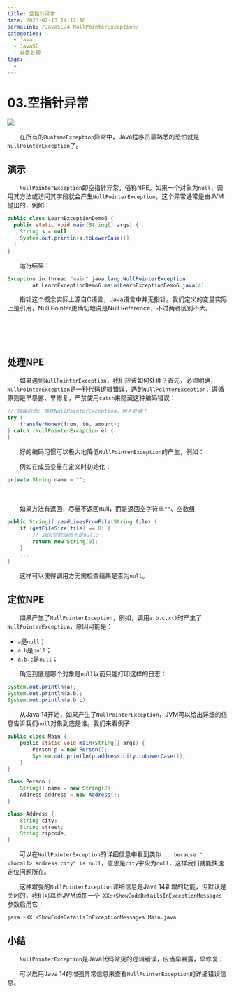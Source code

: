 ```yaml
---
title: 空指针异常
date: 2023-02-13 14:17:16
permalink: /JavaSE/4-NullPointerException/
categories:
  - Java
  - JavaSE
  - 异常处理
tags:
  - 
---
```



# 03.空指针异常

![](https://image.peterjxl.com/blog/165.png)


　　在所有的`RuntimeException`​异常中，Java程序员最熟悉的恐怕就是`NullPointerException`​了。

<!-- more -->

## 演示

　　​`NullPointerException`​即空指针异常，俗称NPE。如果一个对象为`null`​，调用其方法或访问其字段就会产生`NullPointerException`​，这个异常通常是由JVM抛出的，例如：

```java
public class LearnExceptionDemo6 {
  public static void main(String[] args) {
    String s = null;
    System.out.println(s.toLowerCase());
  }
}
```

　　运行结果：

```java
Exception in thread "main" java.lang.NullPointerException
        at LearnExceptionDemo6.main(LearnExceptionDemo6.java:4)
```

　　指针这个概念实际上源自C语言，Java语言中并无指针。我们定义的变量实际上是引用，Null Pointer更确切地说是Null Reference，不过两者区别不大。

　　‍

　　‍

## 处理NPE

　　如果遇到`NullPointerException`​，我们应该如何处理？首先，必须明确，`NullPointerException`​是一种代码逻辑错误，遇到`NullPointerException`​，遵循原则是早暴露，早修复，严禁使用`catch`​来隐藏这种编码错误：

```java
// 错误示例: 捕获NullPointerException，但不处理！
try {
    transferMoney(from, to, amount);
} catch (NullPointerException e) {
}
```

　　好的编码习惯可以极大地降低`NullPointerException`​的产生，例如：

　　例如在成员变量在定义时初始化：

```java
private String name = "";
```

　　‍

　　如果方法有返回，尽量不返回null，而是返回空字符串`""`​、空数组

```java
public String[] readLinesFromFile(String file) {
    if (getFileSize(file) == 0) {
        // 返回空数组而不是null:
        return new String[0];
    }
    ...
}
```

　　这样可以使得调用方无需检查结果是否为`null`​。

## 定位NPE

　　如果产生了`NullPointerException`​，例如，调用`a.b.c.x()`​时产生了`NullPointerException`​，原因可能是：

* `a`​是`null`​；
* `a.b`​是`null`​；
* `a.b.c`​是`null`​；

　　确定到底是哪个对象是`null`​以前只能打印这样的日志：

```java
System.out.println(a);
System.out.println(a.b);
System.out.println(a.b.c);
```

　　从Java 14开始，如果产生了`NullPointerException`​，JVM可以给出详细的信息告诉我们`null`​对象到底是谁。我们来看例子：

```java
public class Main {
    public static void main(String[] args) {
        Person p = new Person();
        System.out.println(p.address.city.toLowerCase());
    }
}

class Person {
    String[] name = new String[2];
    Address address = new Address();
}

class Address {
    String city;
    String street;
    String zipcode;
}

```

　　可以在`NullPointerException`​的详细信息中看到类似`... because "<local1>.address.city" is null`​，意思是`city`​字段为`null`​，这样我们就能快速定位问题所在。

　　这种增强的`NullPointerException`​详细信息是Java 14新增的功能，但默认是关闭的，我们可以给JVM添加一个`-XX:+ShowCodeDetailsInExceptionMessages`​参数启用它：

```
java -XX:+ShowCodeDetailsInExceptionMessages Main.java
```

## 小结

　　​`NullPointerException`​是Java代码常见的逻辑错误，应当早暴露，早修复；

　　可以启用Java 14的增强异常信息来查看`NullPointerException`​的详细错误信息。
